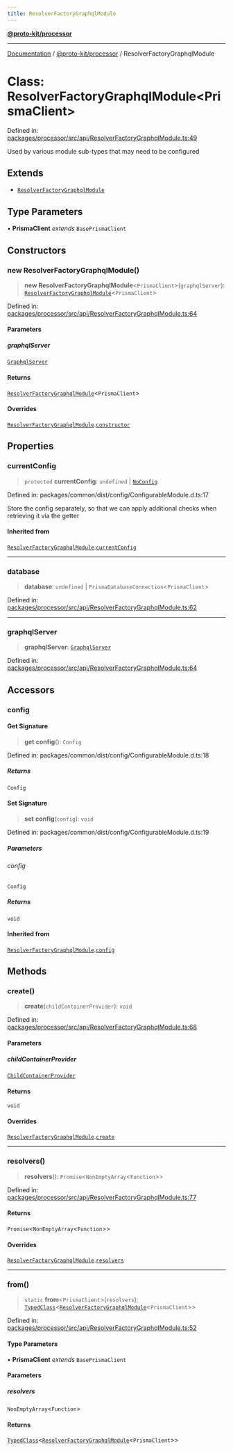 ```yaml
---
title: ResolverFactoryGraphqlModule
---
```


[**@proto-kit/processor**](../README.md)

***

[Documentation](../../../README.md) / [@proto-kit/processor](../README.md) / ResolverFactoryGraphqlModule

# Class: ResolverFactoryGraphqlModule\<PrismaClient\>

Defined in: [packages/processor/src/api/ResolverFactoryGraphqlModule.ts:49](https://github.com/proto-kit/framework/blob/b953c754e500c62f01fbbd6d09adfb2f5577269d/packages/processor/src/api/ResolverFactoryGraphqlModule.ts#L49)

Used by various module sub-types that may need to be configured

## Extends

- [`ResolverFactoryGraphqlModule`](../../api/classes/ResolverFactoryGraphqlModule.md)

## Type Parameters

• **PrismaClient** *extends* `BasePrismaClient`

## Constructors

### new ResolverFactoryGraphqlModule()

> **new ResolverFactoryGraphqlModule**\<`PrismaClient`\>(`graphqlServer`): [`ResolverFactoryGraphqlModule`](ResolverFactoryGraphqlModule.md)\<`PrismaClient`\>

Defined in: [packages/processor/src/api/ResolverFactoryGraphqlModule.ts:64](https://github.com/proto-kit/framework/blob/b953c754e500c62f01fbbd6d09adfb2f5577269d/packages/processor/src/api/ResolverFactoryGraphqlModule.ts#L64)

#### Parameters

##### graphqlServer

[`GraphqlServer`](../../api/classes/GraphqlServer.md)

#### Returns

[`ResolverFactoryGraphqlModule`](ResolverFactoryGraphqlModule.md)\<`PrismaClient`\>

#### Overrides

[`ResolverFactoryGraphqlModule`](../../api/classes/ResolverFactoryGraphqlModule.md).[`constructor`](../../api/classes/ResolverFactoryGraphqlModule.md#constructors)

## Properties

### currentConfig

> `protected` **currentConfig**: `undefined` \| [`NoConfig`](../../common/type-aliases/NoConfig.md)

Defined in: packages/common/dist/config/ConfigurableModule.d.ts:17

Store the config separately, so that we can apply additional
checks when retrieving it via the getter

#### Inherited from

[`ResolverFactoryGraphqlModule`](../../api/classes/ResolverFactoryGraphqlModule.md).[`currentConfig`](../../api/classes/ResolverFactoryGraphqlModule.md#currentconfig)

***

### database

> **database**: `undefined` \| `PrismaDatabaseConnection`\<`PrismaClient`\>

Defined in: [packages/processor/src/api/ResolverFactoryGraphqlModule.ts:62](https://github.com/proto-kit/framework/blob/b953c754e500c62f01fbbd6d09adfb2f5577269d/packages/processor/src/api/ResolverFactoryGraphqlModule.ts#L62)

***

### graphqlServer

> **graphqlServer**: [`GraphqlServer`](../../api/classes/GraphqlServer.md)

Defined in: [packages/processor/src/api/ResolverFactoryGraphqlModule.ts:64](https://github.com/proto-kit/framework/blob/b953c754e500c62f01fbbd6d09adfb2f5577269d/packages/processor/src/api/ResolverFactoryGraphqlModule.ts#L64)

## Accessors

### config

#### Get Signature

> **get** **config**(): `Config`

Defined in: packages/common/dist/config/ConfigurableModule.d.ts:18

##### Returns

`Config`

#### Set Signature

> **set** **config**(`config`): `void`

Defined in: packages/common/dist/config/ConfigurableModule.d.ts:19

##### Parameters

###### config

`Config`

##### Returns

`void`

#### Inherited from

[`ResolverFactoryGraphqlModule`](../../api/classes/ResolverFactoryGraphqlModule.md).[`config`](../../api/classes/ResolverFactoryGraphqlModule.md#config)

## Methods

### create()

> **create**(`childContainerProvider`): `void`

Defined in: [packages/processor/src/api/ResolverFactoryGraphqlModule.ts:68](https://github.com/proto-kit/framework/blob/b953c754e500c62f01fbbd6d09adfb2f5577269d/packages/processor/src/api/ResolverFactoryGraphqlModule.ts#L68)

#### Parameters

##### childContainerProvider

[`ChildContainerProvider`](../../common/interfaces/ChildContainerProvider.md)

#### Returns

`void`

#### Overrides

[`ResolverFactoryGraphqlModule`](../../api/classes/ResolverFactoryGraphqlModule.md).[`create`](../../api/classes/ResolverFactoryGraphqlModule.md#create)

***

### resolvers()

> **resolvers**(): `Promise`\<`NonEmptyArray`\<`Function`\>\>

Defined in: [packages/processor/src/api/ResolverFactoryGraphqlModule.ts:77](https://github.com/proto-kit/framework/blob/b953c754e500c62f01fbbd6d09adfb2f5577269d/packages/processor/src/api/ResolverFactoryGraphqlModule.ts#L77)

#### Returns

`Promise`\<`NonEmptyArray`\<`Function`\>\>

#### Overrides

[`ResolverFactoryGraphqlModule`](../../api/classes/ResolverFactoryGraphqlModule.md).[`resolvers`](../../api/classes/ResolverFactoryGraphqlModule.md#resolvers)

***

### from()

> `static` **from**\<`PrismaClient`\>(`resolvers`): [`TypedClass`](../../common/type-aliases/TypedClass.md)\<[`ResolverFactoryGraphqlModule`](ResolverFactoryGraphqlModule.md)\<`PrismaClient`\>\>

Defined in: [packages/processor/src/api/ResolverFactoryGraphqlModule.ts:52](https://github.com/proto-kit/framework/blob/b953c754e500c62f01fbbd6d09adfb2f5577269d/packages/processor/src/api/ResolverFactoryGraphqlModule.ts#L52)

#### Type Parameters

• **PrismaClient** *extends* `BasePrismaClient`

#### Parameters

##### resolvers

`NonEmptyArray`\<`Function`\>

#### Returns

[`TypedClass`](../../common/type-aliases/TypedClass.md)\<[`ResolverFactoryGraphqlModule`](ResolverFactoryGraphqlModule.md)\<`PrismaClient`\>\>
